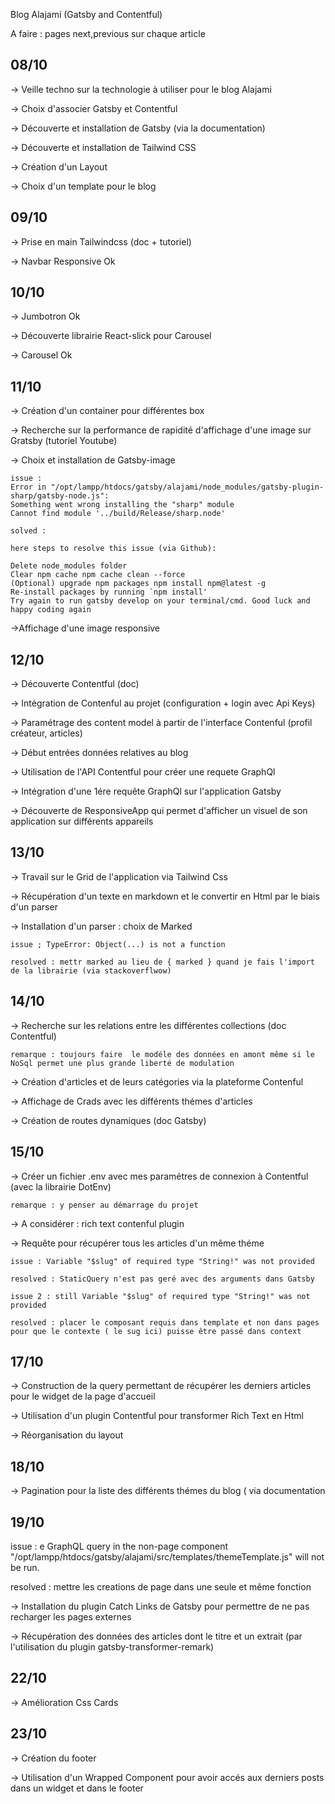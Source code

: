 
Blog Alajami (Gatsby and Contentful)

A faire : pages next,previous sur chaque article

## 08/10

-> Veille techno sur la technologie à utiliser pour le blog Alajami

-> Choix d'associer Gatsby et Contentful

-> Découverte et installation de Gatsby (via la documentation)

-> Découverte et installation de Tailwind CSS

-> Création d'un Layout

-> Choix d'un template pour le blog

## 09/10

-> Prise en main Tailwindcss (doc + tutoriel) 

-> Navbar Responsive Ok

## 10/10

-> Jumbotron Ok

-> Découverte librairie React-slick pour Carousel

-> Carousel Ok

## 11/10

-> Création d'un container pour différentes box

-> Recherche sur la performance de rapidité d'affichage d'une image sur Gratsby (tutoriel Youtube)

-> Choix et installation de Gatsby-image

    issue : 
    Error in "/opt/lampp/htdocs/gatsby/alajami/node_modules/gatsby-plugin-sharp/gatsby-node.js":
    Something went wrong installing the "sharp" module
    Cannot find module '../build/Release/sharp.node'

    solved : 

    here steps to resolve this issue (via Github):

    Delete node_modules folder
    Clear npm cache npm cache clean --force
    (Optional) upgrade npm packages npm install npm@latest -g
    Re-install packages by running `npm install'
    Try again to run gatsby develop on your terminal/cmd. Good luck and happy coding again

->Affichage d'une image responsive

## 12/10 

-> Découverte Contentful (doc)

-> Intégration de Contenful au projet (configuration + login avec Api Keys)

-> Paramétrage des content model à partir de l'interface Contenful (profil créateur, articles)

-> Début entrées données relatives au blog

-> Utilisation de l'API Contentful pour créer une requete GraphQl

-> Intégration d'une 1ére requête GraphQl sur l'application Gatsby

-> Découverte de ResponsiveApp qui permet d'afficher un visuel de son application sur différents appareils

## 13/10

-> Travail sur le Grid de l'application via Tailwind Css

-> Récupération d'un texte en markdown et le convertir en Html par le biais d'un parser 

-> Installation d'un parser : choix de Marked

    issue ; TypeError: Object(...) is not a function

    resolved : mettr marked au lieu de { marked } quand je fais l'import de la librairie (via stackoverflwow)

## 14/10

-> Recherche sur les relations entre les différentes collections (doc Contentful)

    remarque : toujours faire  le modéle des données en amont même si le NoSql permet une plus grande liberté de modulation
    
-> Création d'articles et de leurs catégories via la plateforme Contenful

-> Affichage de Crads avec les différents thémes d'articles

-> Création de routes dynamiques (doc Gatsby)

## 15/10

-> Créer un fichier .env avec mes paramétres de connexion à Contentful (avec la librairie DotEnv)

    remarque : y penser au démarrage du projet

-> A considérer : rich text contenful plugin

-> Requête pour récupérer tous les articles d'un même théme 

    issue : Variable "$slug" of required type "String!" was not provided

    resolved : StaticQuery n'est pas geré avec des arguments dans Gatsby

    issue 2 : still Variable "$slug" of required type "String!" was not provided

    resolved : placer le composant requis dans template et non dans pages pour que le contexte ( le sug ici) puisse être passé dans context

## 17/10

-> Construction de la query permettant de récupérer les derniers articles pour le widget de la page d'accueil

-> Utilisation d'un plugin Contentful pour transformer Rich Text en Html

-> Réorganisation du layout


## 18/10

-> Pagination pour la liste des différents thémes du blog ( via documentation

## 19/10

  issue : e GraphQL query in the non-page component "/opt/lampp/htdocs/gatsby/alajami/src/templates/themeTemplate.js" will not be run.

  resolved : mettre les creations de page dans une seule et même fonction

-> Installation du plugin Catch Links de Gatsby pour permettre de ne pas recharger les pages externes

-> Récupération des données des articles dont le titre et un extrait (par l'utilisation du plugin gatsby-transformer-remark)

## 22/10

-> Amélioration Css Cards

## 23/10

-> Création du footer

-> Utilisation d'un Wrapped Component pour avoir accés aux derniers posts dans un widget et dans le footer

